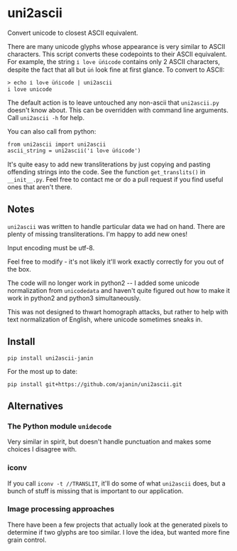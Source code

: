 # uni2ascii

Convert unicode to closest ASCII equivalent.

There are many unicode glyphs whose appearance is very similar to ASCII characters. This script converts these codepoints to their ASCII equivalent. For example, the string `і lоѵе üńісοdе` contains only 2 ASCII characters, despite the fact that all but `üń` look fine at first glance. To convert to ASCII:

    > echo і lоѵе üńісοdе | uni2ascii
    i love unicode

The default action is to leave untouched any non-ascii that `uni2ascii.py` doesn't know about. This can be overridden with command line arguments. Call `uni2ascii -h` for help.

You can also call from python:

    from uni2ascii import uni2ascii
    ascii_string = uni2ascii('і lоѵе üńісοdе')

It's quite easy to add new transliterations by just copying and pasting offending strings into the code. See the function `get_translits()` in `__init__.py`. Feel free to contact me or do a pull request if you find useful ones that aren't there.

## Notes

`uni2ascii` was written to handle particular data we had on hand. There are plenty of missing transliterations. I'm happy to add new ones!

Input encoding must be utf-8.

Feel free to modify - it's not likely it'll work exactly correctly for you out of the box.

The code will no longer work in python2 -- I added some unicode normalization from `unicodedata` and haven't quite figured out how to make it work in python2 and python3 simultaneously.

This was not designed to thwart homograph attacks, but rather to help with text normalization of English, where unicode sometimes sneaks in.

## Install

    pip install uni2ascii-janin

For the most up to date:

    pip install git+https://github.com/ajanin/uni2ascii.git


## Alternatives

### The Python module `unidecode`

Very similar in spirit, but doesn't handle punctuation and makes some choices I disagree with.

### iconv

If you call `iconv -t //TRANSLIT`, it'll do some of what `uni2ascii` does, but a bunch of stuff is missing that is important to our application.

### Image processing approaches

There have been a few projects that actually look at the generated pixels to determine if two glyphs are too similar. I love the idea, but wanted more fine grain control.
